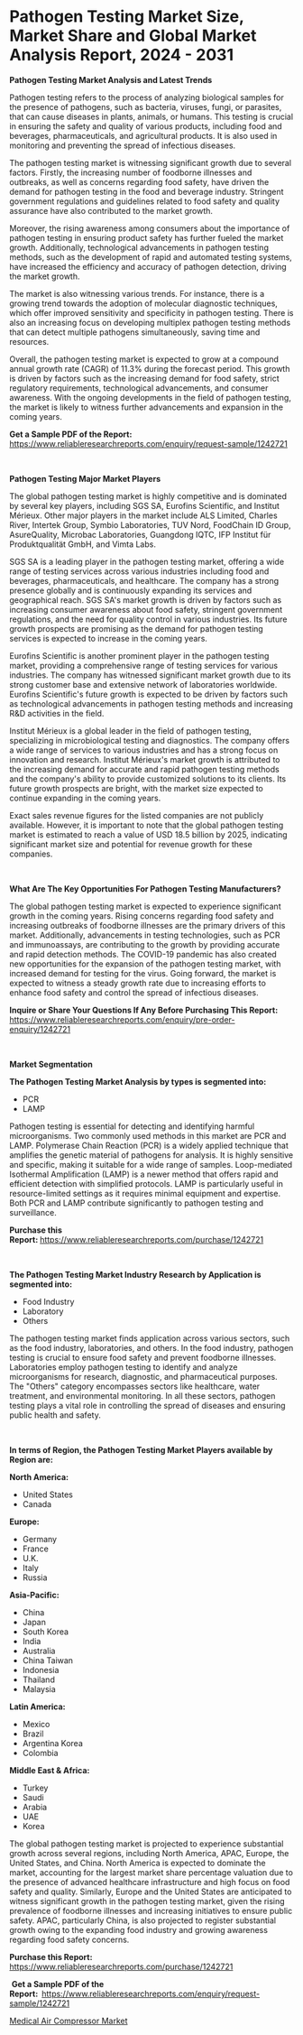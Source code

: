 <p><h1>Pathogen Testing Market Size, Market Share and Global Market Analysis Report, 2024 - 2031</h1></p><p><strong>Pathogen Testing Market Analysis and Latest Trends</strong></p>
<p><p>Pathogen testing refers to the process of analyzing biological samples for the presence of pathogens, such as bacteria, viruses, fungi, or parasites, that can cause diseases in plants, animals, or humans. This testing is crucial in ensuring the safety and quality of various products, including food and beverages, pharmaceuticals, and agricultural products. It is also used in monitoring and preventing the spread of infectious diseases.</p><p>The pathogen testing market is witnessing significant growth due to several factors. Firstly, the increasing number of foodborne illnesses and outbreaks, as well as concerns regarding food safety, have driven the demand for pathogen testing in the food and beverage industry. Stringent government regulations and guidelines related to food safety and quality assurance have also contributed to the market growth.</p><p>Moreover, the rising awareness among consumers about the importance of pathogen testing in ensuring product safety has further fueled the market growth. Additionally, technological advancements in pathogen testing methods, such as the development of rapid and automated testing systems, have increased the efficiency and accuracy of pathogen detection, driving the market growth.</p><p>The market is also witnessing various trends. For instance, there is a growing trend towards the adoption of molecular diagnostic techniques, which offer improved sensitivity and specificity in pathogen testing. There is also an increasing focus on developing multiplex pathogen testing methods that can detect multiple pathogens simultaneously, saving time and resources.</p><p>Overall, the pathogen testing market is expected to grow at a compound annual growth rate (CAGR) of 11.3% during the forecast period. This growth is driven by factors such as the increasing demand for food safety, strict regulatory requirements, technological advancements, and consumer awareness. With the ongoing developments in the field of pathogen testing, the market is likely to witness further advancements and expansion in the coming years.</p></p>
<p><strong>Get a Sample PDF of the Report:&nbsp;</strong> <a href="https://www.reliableresearchreports.com/enquiry/request-sample/1242721">https://www.reliableresearchreports.com/enquiry/request-sample/1242721</a></p>
<p>&nbsp;</p>
<p><strong>Pathogen Testing Major Market Players</strong></p>
<p><p>The global pathogen testing market is highly competitive and is dominated by several key players, including SGS SA, Eurofins Scientific, and Institut Mérieux. Other major players in the market include ALS Limited, Charles River, Intertek Group, Symbio Laboratories, TUV Nord, FoodChain ID Group, AsureQuality, Microbac Laboratories, Guangdong IQTC, IFP Institut für Produktqualität GmbH, and Vimta Labs. </p><p>SGS SA is a leading player in the pathogen testing market, offering a wide range of testing services across various industries including food and beverages, pharmaceuticals, and healthcare. The company has a strong presence globally and is continuously expanding its services and geographical reach. SGS SA's market growth is driven by factors such as increasing consumer awareness about food safety, stringent government regulations, and the need for quality control in various industries. Its future growth prospects are promising as the demand for pathogen testing services is expected to increase in the coming years.</p><p>Eurofins Scientific is another prominent player in the pathogen testing market, providing a comprehensive range of testing services for various industries. The company has witnessed significant market growth due to its strong customer base and extensive network of laboratories worldwide. Eurofins Scientific's future growth is expected to be driven by factors such as technological advancements in pathogen testing methods and increasing R&D activities in the field.</p><p>Institut Mérieux is a global leader in the field of pathogen testing, specializing in microbiological testing and diagnostics. The company offers a wide range of services to various industries and has a strong focus on innovation and research. Institut Mérieux's market growth is attributed to the increasing demand for accurate and rapid pathogen testing methods and the company's ability to provide customized solutions to its clients. Its future growth prospects are bright, with the market size expected to continue expanding in the coming years.</p><p>Exact sales revenue figures for the listed companies are not publicly available. However, it is important to note that the global pathogen testing market is estimated to reach a value of USD 18.5 billion by 2025, indicating significant market size and potential for revenue growth for these companies.</p></p>
<p>&nbsp;</p>
<p><strong>What Are The Key Opportunities For Pathogen Testing Manufacturers?</strong></p>
<p><p>The global pathogen testing market is expected to experience significant growth in the coming years. Rising concerns regarding food safety and increasing outbreaks of foodborne illnesses are the primary drivers of this market. Additionally, advancements in testing technologies, such as PCR and immunoassays, are contributing to the growth by providing accurate and rapid detection methods. The COVID-19 pandemic has also created new opportunities for the expansion of the pathogen testing market, with increased demand for testing for the virus. Going forward, the market is expected to witness a steady growth rate due to increasing efforts to enhance food safety and control the spread of infectious diseases.</p></p>
<p><strong>Inquire or Share Your Questions If Any Before Purchasing This Report:</strong> <a href="https://www.reliableresearchreports.com/enquiry/pre-order-enquiry/1242721">https://www.reliableresearchreports.com/enquiry/pre-order-enquiry/1242721</a></p>
<p>&nbsp;</p>
<p><strong>Market Segmentation</strong></p>
<p><strong>The Pathogen Testing Market Analysis by types is segmented into:</strong></p>
<p><ul><li>PCR</li><li>LAMP</li></ul></p>
<p><p>Pathogen testing is essential for detecting and identifying harmful microorganisms. Two commonly used methods in this market are PCR and LAMP. Polymerase Chain Reaction (PCR) is a widely applied technique that amplifies the genetic material of pathogens for analysis. It is highly sensitive and specific, making it suitable for a wide range of samples. Loop-mediated Isothermal Amplification (LAMP) is a newer method that offers rapid and efficient detection with simplified protocols. LAMP is particularly useful in resource-limited settings as it requires minimal equipment and expertise. Both PCR and LAMP contribute significantly to pathogen testing and surveillance.</p></p>
<p><strong>Purchase this Report:&nbsp;</strong><a href="https://www.reliableresearchreports.com/purchase/1242721">https://www.reliableresearchreports.com/purchase/1242721</a></p>
<p>&nbsp;</p>
<p><strong>The Pathogen Testing Market Industry Research by Application is segmented into:</strong></p>
<p><ul><li>Food Industry</li><li>Laboratory</li><li>Others</li></ul></p>
<p><p>The pathogen testing market finds application across various sectors, such as the food industry, laboratories, and others. In the food industry, pathogen testing is crucial to ensure food safety and prevent foodborne illnesses. Laboratories employ pathogen testing to identify and analyze microorganisms for research, diagnostic, and pharmaceutical purposes. The "Others" category encompasses sectors like healthcare, water treatment, and environmental monitoring. In all these sectors, pathogen testing plays a vital role in controlling the spread of diseases and ensuring public health and safety.</p></p>
<p>&nbsp;</p>
<p><strong>In terms of Region, the Pathogen Testing Market Players available by Region are:</strong></p>
<p>
    <p> <strong> North America: </strong>
        <ul>
            <li>United States</li>
            <li>Canada</li>
        </ul>
        </p> 
    <p> <strong> Europe: </strong>
        <ul>
            <li>Germany</li>
            <li>France</li>
            <li>U.K.</li>
            <li>Italy</li>
            <li>Russia</li>
        </ul>
        </p> 
    <p> <strong> Asia-Pacific: </strong>
        <ul>
            <li>China</li>
            <li>Japan</li>
            <li>South Korea</li>
            <li>India</li>
            <li>Australia</li>
            <li>China Taiwan</li>
            <li>Indonesia</li>
            <li>Thailand</li>
            <li>Malaysia</li>
        </ul>
        </p> 
    <p> <strong> Latin America: </strong>
        <ul>
            <li>Mexico</li>
            <li>Brazil</li>
            <li>Argentina Korea</li>
            <li>Colombia</li>
        </ul>
        </p> 
    <p> <strong> Middle East & Africa: </strong>
        <ul>
            <li>Turkey</li>
            <li>Saudi</li>
            <li>Arabia</li>
            <li>UAE</li>
            <li>Korea</li>
        </ul>
    </p>
    </p>
<p><p>The global pathogen testing market is projected to experience substantial growth across several regions, including North America, APAC, Europe, the United States, and China. North America is expected to dominate the market, accounting for the largest market share percentage valuation due to the presence of advanced healthcare infrastructure and high focus on food safety and quality. Similarly, Europe and the United States are anticipated to witness significant growth in the pathogen testing market, given the rising prevalence of foodborne illnesses and increasing initiatives to ensure public safety. APAC, particularly China, is also projected to register substantial growth owing to the expanding food industry and growing awareness regarding food safety concerns.</p></p>
<p><strong>Purchase this Report: </strong><a href="https://www.reliableresearchreports.com/purchase/1242721">https://www.reliableresearchreports.com/purchase/1242721</a></p>
<p>&nbsp;<strong>Get a Sample PDF of the Report:&nbsp;&nbsp;</strong><a href="https://www.reliableresearchreports.com/enquiry/request-sample/1242721">https://www.reliableresearchreports.com/enquiry/request-sample/1242721</a></p>
<p><strong></strong></p>
<p><p><a href="https://github.com/RichRobinson5/Market-Research-Report-List-3/blob/main/medical-air-compressor-market.md">Medical Air Compressor Market</a></p></p>